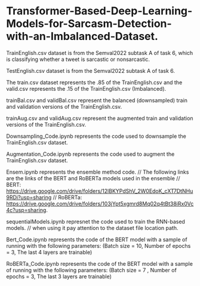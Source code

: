 # Transformer-Based-Deep-Learning-Models-for-Sarcasm-Detection-with-an-Imbalanced-Dataset.
TrainEnglish.csv dataset is from the Semval2022 subtask A of task 6, which is classifying whether a tweet is sarcastic or nonsarcastic.

TestEnglish.csv dataset is from the Semval2022 subtask A of task 6.

The train.csv dataset represents the .85 of the TrainEnglish.csv and the valid.csv represents the .15 of the TrainEnglish.csv (Imbalanced).

trainBal.csv and validBal.csv represent the balanced (downsampled) train and validation versions of the TrainEnglish.csv.

trainAug.csv and validAug.csv represent the augmented train and validation versions of the TrainEnglish.csv.

Downsampling_Code.ipynb represents the code used to downsample the TrainEnglish.csv dataset.

Augmentation_Code.ipynb represents the code used to augment the TrainEnglish.csv dataset.

Ensem.ipynb represents the ensemble method code. // The following links are the links of the BERT and RoBERTa models used in the ensemble // BERT: https://drive.google.com/drive/folders/12lBKYPdShV_2W0EdoK_cXT7DtNHu9RDi?usp=sharing // RoBERTa: https://drive.google.com/drive/folders/103jYpt5xgmrd8Mq02q4tBt38iRx0Vc4c?usp=sharing.

sequentialModels.ipynb represnet the code used to train the RNN-based models. // when using it pay attention to the dataset file location path.

Bert_Code.ipynb represents the code of the BERT model with  a sample of running with the following parameters: (Batch size = 10, Number of epochs = 3, The last 4 layers are trainable)

RoBERTa_Code.ipynb represents the code of the BERT model with  a sample of running with the following parameters: (Batch size = 7 , Number of epochs = 3, The last 3 layers are trainable)














